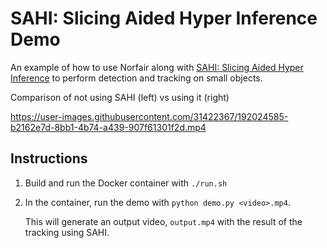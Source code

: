 # SAHI: Slicing Aided Hyper Inference Demo

An example of how to use Norfair along with [SAHI: Slicing Aided Hyper Inference](https://github.com/obss/sahi )
to perform detection and tracking on small objects.

Comparison of not using SAHI (left) vs using it (right)

https://user-images.githubusercontent.com/31422367/192024585-b2162e7d-8bb1-4b74-a439-907f61301f2d.mp4

## Instructions

1. Build and run the Docker container with `./run.sh`
2. In the container, run the demo with `python demo.py <video>.mp4`.

   This will generate an output video, `output.mp4` with the result of the tracking using SAHI.


